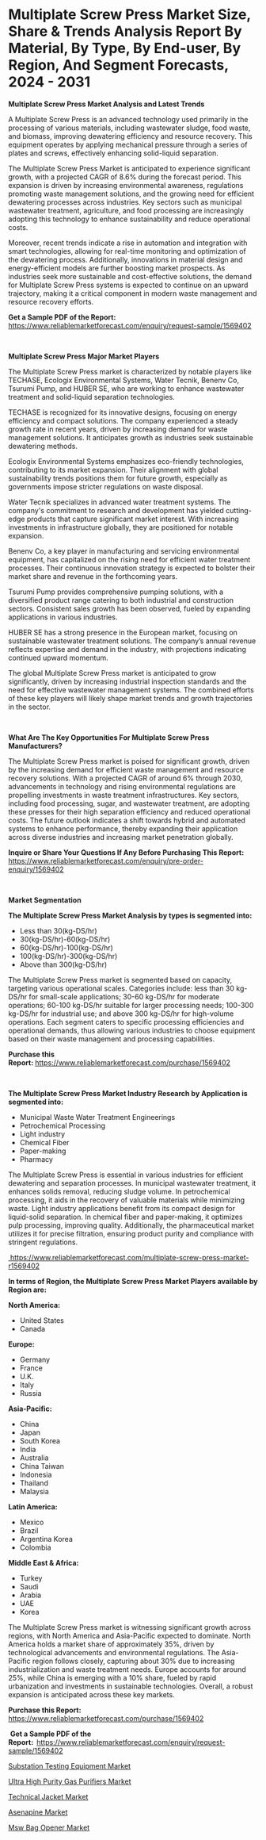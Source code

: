 <p><h1>Multiplate Screw Press Market Size, Share & Trends Analysis Report By Material, By Type, By End-user, By Region, And Segment Forecasts, 2024 - 2031</h1></p><p><strong>Multiplate Screw Press Market Analysis and Latest Trends</strong></p>
<p><p>A Multiplate Screw Press is an advanced technology used primarily in the processing of various materials, including wastewater sludge, food waste, and biomass, improving dewatering efficiency and resource recovery. This equipment operates by applying mechanical pressure through a series of plates and screws, effectively enhancing solid-liquid separation.</p><p>The Multiplate Screw Press Market is anticipated to experience significant growth, with a projected CAGR of 8.6% during the forecast period. This expansion is driven by increasing environmental awareness, regulations promoting waste management solutions, and the growing need for efficient dewatering processes across industries. Key sectors such as municipal wastewater treatment, agriculture, and food processing are increasingly adopting this technology to enhance sustainability and reduce operational costs.</p><p>Moreover, recent trends indicate a rise in automation and integration with smart technologies, allowing for real-time monitoring and optimization of the dewatering process. Additionally, innovations in material design and energy-efficient models are further boosting market prospects. As industries seek more sustainable and cost-effective solutions, the demand for Multiplate Screw Press systems is expected to continue on an upward trajectory, making it a critical component in modern waste management and resource recovery efforts.</p></p>
<p><strong>Get a Sample PDF of the Report:&nbsp;</strong> <a href="https://www.reliablemarketforecast.com/enquiry/request-sample/1569402?utm_campaign=1600&utm_medium=2&utm_source=Github&utm_content=ia&utm_term=14102024&utm_id=multiplate-screw-press">https://www.reliablemarketforecast.com/enquiry/request-sample/1569402</a></p>
<p>&nbsp;</p>
<p><strong>Multiplate Screw Press Major Market Players</strong></p>
<p><p>The Multiplate Screw Press market is characterized by notable players like TECHASE, Ecologix Environmental Systems, Water Tecnik, Benenv Co, Tsurumi Pump, and HUBER SE, who are working to enhance wastewater treatment and solid-liquid separation technologies.</p><p>TECHASE is recognized for its innovative designs, focusing on energy efficiency and compact solutions. The company experienced a steady growth rate in recent years, driven by increasing demand for waste management solutions. It anticipates growth as industries seek sustainable dewatering methods.</p><p>Ecologix Environmental Systems emphasizes eco-friendly technologies, contributing to its market expansion. Their alignment with global sustainability trends positions them for future growth, especially as governments impose stricter regulations on waste disposal.</p><p>Water Tecnik specializes in advanced water treatment systems. The company's commitment to research and development has yielded cutting-edge products that capture significant market interest. With increasing investments in infrastructure globally, they are positioned for notable expansion.</p><p>Benenv Co, a key player in manufacturing and servicing environmental equipment, has capitalized on the rising need for efficient water treatment processes. Their continuous innovation strategy is expected to bolster their market share and revenue in the forthcoming years.</p><p>Tsurumi Pump provides comprehensive pumping solutions, with a diversified product range catering to both industrial and construction sectors. Consistent sales growth has been observed, fueled by expanding applications in various industries.</p><p>HUBER SE has a strong presence in the European market, focusing on sustainable wastewater treatment solutions. The company’s annual revenue reflects expertise and demand in the industry, with projections indicating continued upward momentum.</p><p>The global Multiplate Screw Press market is anticipated to grow significantly, driven by increasing industrial inspection standards and the need for effective wastewater management systems. The combined efforts of these key players will likely shape market trends and growth trajectories in the sector.</p></p>
<p>&nbsp;</p>
<p><strong>What Are The Key Opportunities For Multiplate Screw Press Manufacturers?</strong></p>
<p><p>The Multiplate Screw Press market is poised for significant growth, driven by the increasing demand for efficient waste management and resource recovery solutions. With a projected CAGR of around 6% through 2030, advancements in technology and rising environmental regulations are propelling investments in waste treatment infrastructures. Key sectors, including food processing, sugar, and wastewater treatment, are adopting these presses for their high separation efficiency and reduced operational costs. The future outlook indicates a shift towards hybrid and automated systems to enhance performance, thereby expanding their application across diverse industries and increasing market penetration globally.</p></p>
<p><strong>Inquire or Share Your Questions If Any Before Purchasing This Report:</strong> <a href="https://www.reliablemarketforecast.com/enquiry/pre-order-enquiry/1569402?utm_campaign=1600&utm_medium=2&utm_source=Github&utm_content=ia&utm_term=14102024&utm_id=multiplate-screw-press">https://www.reliablemarketforecast.com/enquiry/pre-order-enquiry/1569402</a></p>
<p>&nbsp;</p>
<p><strong>Market Segmentation</strong></p>
<p><strong>The Multiplate Screw Press Market Analysis by types is segmented into:</strong></p>
<p><ul><li>Less than 30(kg-DS/hr)</li><li>30(kg-DS/hr)-60(kg-DS/hr)</li><li>60(kg-DS/hr)-100(kg-DS/hr)</li><li>100(kg-DS/hr)-300(kg-DS/hr)</li><li>Above than 300(kg-DS/hr)</li></ul></p>
<p><p>The Multiplate Screw Press market is segmented based on capacity, targeting various operational scales. Categories include: less than 30 kg-DS/hr for small-scale applications; 30-60 kg-DS/hr for moderate operations; 60-100 kg-DS/hr suitable for larger processing needs; 100-300 kg-DS/hr for industrial use; and above 300 kg-DS/hr for high-volume operations. Each segment caters to specific processing efficiencies and operational demands, thus allowing various industries to choose equipment based on their waste management and processing capabilities.</p></p>
<p><strong>Purchase this Report:&nbsp;</strong><a href="https://www.reliablemarketforecast.com/purchase/1569402?utm_campaign=1600&utm_medium=2&utm_source=Github&utm_content=ia&utm_term=14102024&utm_id=multiplate-screw-press">https://www.reliablemarketforecast.com/purchase/1569402</a></p>
<p>&nbsp;</p>
<p><strong>The Multiplate Screw Press Market Industry Research by Application is segmented into:</strong></p>
<p><ul><li>Municipal Waste Water Treatment Engineerings</li><li>Petrochemical Processing</li><li>Light industry</li><li>Chemical Fiber</li><li>Paper-making</li><li>Pharmacy</li></ul></p>
<p><p>The Multiplate Screw Press is essential in various industries for efficient dewatering and separation processes. In municipal wastewater treatment, it enhances solids removal, reducing sludge volume. In petrochemical processing, it aids in the recovery of valuable materials while minimizing waste. Light industry applications benefit from its compact design for liquid-solid separation. In chemical fiber and paper-making, it optimizes pulp processing, improving quality. Additionally, the pharmaceutical market utilizes it for precise filtration, ensuring product purity and compliance with stringent regulations.</p></p>
<p><a href="https://www.reliablemarketforecast.com/multiplate-screw-press-market-r1569402?utm_campaign=1600&utm_medium=2&utm_source=Github&utm_content=ia&utm_term=14102024&utm_id=multiplate-screw-press">&nbsp;https://www.reliablemarketforecast.com/multiplate-screw-press-market-r1569402</a></p>
<p><strong>In terms of Region, the Multiplate Screw Press Market Players available by Region are:</strong></p>
<p>
    <p> <strong> North America: </strong>
        <ul>
            <li>United States</li>
            <li>Canada</li>
        </ul>
        </p> 
    <p> <strong> Europe: </strong>
        <ul>
            <li>Germany</li>
            <li>France</li>
            <li>U.K.</li>
            <li>Italy</li>
            <li>Russia</li>
        </ul>
        </p> 
    <p> <strong> Asia-Pacific: </strong>
        <ul>
            <li>China</li>
            <li>Japan</li>
            <li>South Korea</li>
            <li>India</li>
            <li>Australia</li>
            <li>China Taiwan</li>
            <li>Indonesia</li>
            <li>Thailand</li>
            <li>Malaysia</li>
        </ul>
        </p> 
    <p> <strong> Latin America: </strong>
        <ul>
            <li>Mexico</li>
            <li>Brazil</li>
            <li>Argentina Korea</li>
            <li>Colombia</li>
        </ul>
        </p> 
    <p> <strong> Middle East & Africa: </strong>
        <ul>
            <li>Turkey</li>
            <li>Saudi</li>
            <li>Arabia</li>
            <li>UAE</li>
            <li>Korea</li>
        </ul>
    </p>
    </p>
<p><p>The Multiplate Screw Press market is witnessing significant growth across regions, with North America and Asia-Pacific expected to dominate. North America holds a market share of approximately 35%, driven by technological advancements and environmental regulations. The Asia-Pacific region follows closely, capturing about 30% due to increasing industrialization and waste treatment needs. Europe accounts for around 25%, while China is emerging with a 10% share, fueled by rapid urbanization and investments in sustainable technologies. Overall, a robust expansion is anticipated across these key markets.</p></p>
<p><strong>Purchase this Report: </strong><a href="https://www.reliablemarketforecast.com/purchase/1569402?utm_campaign=1600&utm_medium=2&utm_source=Github&utm_content=ia&utm_term=14102024&utm_id=multiplate-screw-press">https://www.reliablemarketforecast.com/purchase/1569402</a></p>
<p>&nbsp;<strong>Get a Sample PDF of the Report:&nbsp;&nbsp;</strong><a href="https://www.reliablemarketforecast.com/enquiry/request-sample/1569402?utm_campaign=1600&utm_medium=2&utm_source=Github&utm_content=ia&utm_term=14102024&utm_id=multiplate-screw-press">https://www.reliablemarketforecast.com/enquiry/request-sample/1569402</a></p>
<p><strong></strong></p>
<p><p><a href="https://www.linkedin.com/pulse/global-substation-testing-equipment-market-focus-product-fs5sc?utm_campaign=1600&utm_medium=2&utm_source=Github&utm_content=ia&utm_term=14102024&utm_id=multiplate-screw-press">Substation Testing Equipment Market</a></p><p><a href="https://www.linkedin.com/pulse/strategic-roadmap-global-ultra-high-purity-gas-purifiers-k4sff?trk=public_post_embed_feed-article-content&utm_campaign=1600&utm_medium=2&utm_source=Github&utm_content=ia&utm_term=14102024&utm_id=multiplate-screw-press">Ultra High Purity Gas Purifiers Market</a></p><p><a href="https://github.com/crupardgu/Market-Research-Report-List-1/blob/main/technical-jacket-market.md?utm_campaign=1600&utm_medium=2&utm_source=Github&utm_content=ia&utm_term=14102024&utm_id=multiplate-screw-press">Technical Jacket Market</a></p><p><a href="https://github.com/wenonaelwil/Market-Research-Report-List-1/blob/main/asenapine-market.md?utm_campaign=1600&utm_medium=2&utm_source=Github&utm_content=ia&utm_term=14102024&utm_id=multiplate-screw-press">Asenapine Market</a></p><p><a href="https://www.linkedin.com/pulse/msw-bag-opener-revenue-growth-report-2024-2031-mrktresearch-7ocrc?utm_campaign=1600&utm_medium=2&utm_source=Github&utm_content=ia&utm_term=14102024&utm_id=multiplate-screw-press">Msw Bag Opener Market</a></p></p>